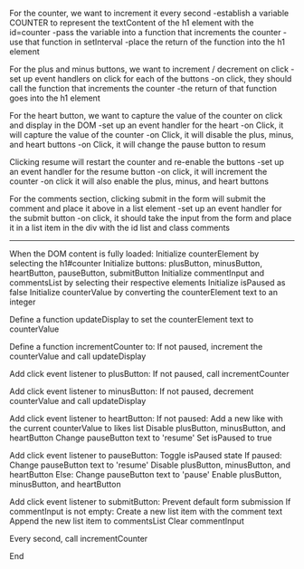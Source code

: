 For the counter, we want to increment it every second
-establish a variable COUNTER to represent the textContent of the h1 element with the id=counter
-pass the variable into a function that increments the counter
-use that function in setInterval
-place the return of the function into the h1 element


For the plus and minus buttons, we want to increment / decrement on click 
-set up event handlers on click for each of the buttons
-on click, they should call the function that increments the counter
-the return of that function goes into the h1 element


For the heart button, we want to capture the value of the counter on click and display in the DOM
-set up an event handler for the heart
-on Click, it will capture the value of the counter
-on Click, it will disable the plus, minus, and heart buttons
-on Click, it will change the pause button to resum


Clicking resume will restart the counter and re-enable the buttons
-set up an event handler for the resume button
-on click, it will increment the counter
-on click it will also enable the plus, minus, and heart buttons

For the comments section, clicking submit in the form will submit the comment and place it above in a list element
-set up an event handler for the submit button
-on click, it should take the input from the form and place it in a list item in the div with the id list and class comments

_________________________

When the DOM content is fully loaded:
  Initialize counterElement by selecting the h1#counter
  Initialize buttons: plusButton, minusButton, heartButton, pauseButton, submitButton
  Initialize commentInput and commentsList by selecting their respective elements
  Initialize isPaused as false
  Initialize counterValue by converting the counterElement text to an integer

  Define a function updateDisplay to set the counterElement text to counterValue

  Define a function incrementCounter to:
    If not paused, increment the counterValue and call updateDisplay

  Add click event listener to plusButton:
    If not paused, call incrementCounter

  Add click event listener to minusButton:
    If not paused, decrement counterValue and call updateDisplay

  Add click event listener to heartButton:
    If not paused:
      Add a new like with the current counterValue to likes list
      Disable plusButton, minusButton, and heartButton
      Change pauseButton text to 'resume'
      Set isPaused to true

  Add click event listener to pauseButton:
    Toggle isPaused state
    If paused:
      Change pauseButton text to 'resume'
      Disable plusButton, minusButton, and heartButton
    Else:
      Change pauseButton text to 'pause'
      Enable plusButton, minusButton, and heartButton

  Add click event listener to submitButton:
    Prevent default form submission
    If commentInput is not empty:
      Create a new list item with the comment text
      Append the new list item to commentsList
      Clear commentInput

  Every second, call incrementCounter

End
